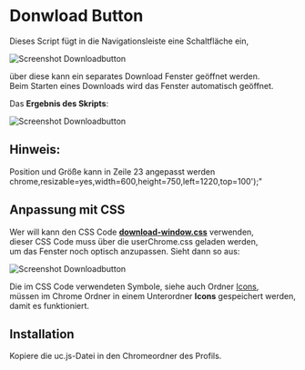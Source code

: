 # Donwload Button
Dieses Script fügt in die Navigationsleiste eine Schaltfläche ein,    
    
![Screenshot Downloadbutton](https://github.com/Endor8/userChrome.js/raw/master/downloadbutton/scr_arrow.png)
    
über diese kann ein separates Download Fenster geöffnet werden.     
Beim Starten eines Downloads wird das Fenster automatisch geöffnet.    
      
Das **Ergebnis des Skripts**:

![Screenshot Downloadbutton](https://github.com/Endor8/userChrome.js/raw/master/downloadbutton/scr_downloadbutton.png)

## Hinweis:    
Position und Größe kann in Zeile 23 angepasst werden    
chrome,resizable=yes,width=600,height=750,left=1220,top=100');"

## Anpassung mit CSS    
Wer will kann den CSS Code [**download-window.css**](https://github.com/Endor8/userChrome.js/blob/master/downloadbutton/Downloads-window.css) verwenden,   
dieser CSS Code muss über die userChrome.css geladen werden,     
um das Fenster noch optisch anzupassen. Sieht dann so aus:     
   
![Screenshot Downloadbutton](https://github.com/Endor8/userChrome.js/raw/master/downloadbutton/scr_downloadbutton1.png)

Die im CSS Code verwendeten Symbole, siehe auch Ordner [Icons](https://github.com/Endor8/userChrome.js/tree/master/downloadbutton/icons),     
müssen im Chrome Ordner in einem Unterordner **Icons** gespeichert werden,    
damit es funktioniert.    
     
## Installation
Kopiere die uc.js-Datei in den Chromeordner des Profils.
